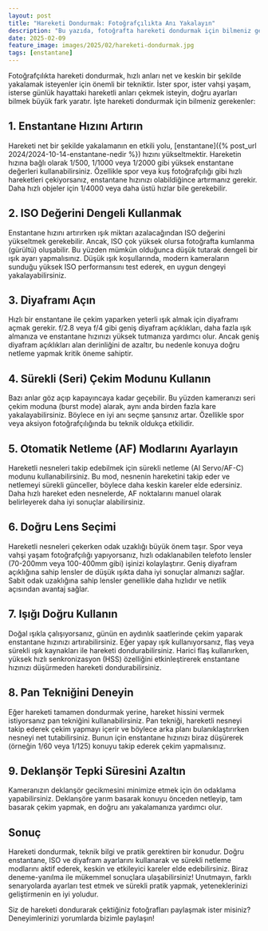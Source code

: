 ```yaml
---
layout: post
title: "Hareketi Dondurmak: Fotoğrafçılıkta Anı Yakalayın"
description: "Bu yazıda, fotoğrafta hareketi dondurmak için bilmeniz gerekenleri paylaşıyoruz."
date: 2025-02-09
feature_image: images/2025/02/hareketi-dondurmak.jpg
tags: [enstantane]
---
```


Fotoğrafçılıkta hareketi dondurmak, hızlı anları net ve keskin bir şekilde yakalamak isteyenler için önemli bir tekniktir. İster spor, ister vahşi yaşam, isterse günlük hayattaki hareketli anları çekmek isteyin, doğru ayarları bilmek büyük fark yaratır. İşte hareketi dondurmak için bilmeniz gerekenler:

<!--more-->

## 1. Enstantane Hızını Artırın

Hareketi net bir şekilde yakalamanın en etkili yolu, [enstantane]({% post_url 2024/2024-10-14-enstantane-nedir %}) hızını yükseltmektir. Hareketin hızına bağlı olarak 1/500, 1/1000 veya 1/2000 gibi yüksek enstantane değerleri kullanabilirsiniz. Özellikle spor veya kuş fotoğrafçılığı gibi hızlı hareketleri çekiyorsanız, enstantane hızınızı olabildiğince artırmanız gerekir. Daha hızlı objeler için 1/4000 veya daha üstü hızlar bile gerekebilir.

## 2. ISO Değerini Dengeli Kullanmak

Enstantane hızını artırırken ışık miktarı azalacağından ISO değerini yükseltmek gerekebilir. Ancak, ISO çok yüksek olursa fotoğrafta kumlanma (gürültü) oluşabilir. Bu yüzden mümkün olduğunca düşük tutarak dengeli bir ışık ayarı yapmalısınız. Düşük ışık koşullarında, modern kameraların sunduğu yüksek ISO performansını test ederek, en uygun dengeyi yakalayabilirsiniz.

## 3. Diyaframı Açın

Hızlı bir enstantane ile çekim yaparken yeterli ışık almak için diyaframı açmak gerekir. f/2.8 veya f/4 gibi geniş diyafram açıklıkları, daha fazla ışık almanıza ve enstantane hızınızı yüksek tutmanıza yardımcı olur. Ancak geniş diyafram açıklıkları alan derinliğini de azaltır, bu nedenle konuya doğru netleme yapmak kritik öneme sahiptir.

## 4. Sürekli (Seri) Çekim Modunu Kullanın

Bazı anlar göz açıp kapayıncaya kadar geçebilir. Bu yüzden kameranızı seri çekim moduna (burst mode) alarak, aynı anda birden fazla kare yakalayabilirsiniz. Böylece en iyi anı seçme şansınız artar. Özellikle spor veya aksiyon fotoğrafçılığında bu teknik oldukça etkilidir.

## 5. Otomatik Netleme (AF) Modlarını Ayarlayın

Hareketli nesneleri takip edebilmek için sürekli netleme (AI Servo/AF-C) modunu kullanabilirsiniz. Bu mod, nesnenin hareketini takip eder ve netlemeyi sürekli günceller, böylece daha keskin kareler elde edersiniz. Daha hızlı hareket eden nesnelerde, AF noktalarını manuel olarak belirleyerek daha iyi sonuçlar alabilirsiniz.

## 6. Doğru Lens Seçimi

Hareketli nesneleri çekerken odak uzaklığı büyük önem taşır. Spor veya vahşi yaşam fotoğrafçılığı yapıyorsanız, hızlı odaklanabilen telefoto lensler (70-200mm veya 100-400mm gibi) işinizi kolaylaştırır. Geniş diyafram açıklığına sahip lensler de düşük ışıkta daha iyi sonuçlar almanızı sağlar. Sabit odak uzaklığına sahip lensler genellikle daha hızlıdır ve netlik açısından avantaj sağlar.

## 7. Işığı Doğru Kullanın

Doğal ışıkla çalışıyorsanız, günün en aydınlık saatlerinde çekim yaparak enstantane hızınızı artırabilirsiniz. Eğer yapay ışık kullanıyorsanız, flaş veya sürekli ışık kaynakları ile hareketi dondurabilirsiniz. Harici flaş kullanırken, yüksek hızlı senkronizasyon (HSS) özelliğini etkinleştirerek enstantane hızınızı düşürmeden hareketi dondurabilirsiniz.

## 8. Pan Tekniğini Deneyin

Eğer hareketi tamamen dondurmak yerine, hareket hissini vermek istiyorsanız pan tekniğini kullanabilirsiniz. Pan tekniği, hareketli nesneyi takip ederek çekim yapmayı içerir ve böylece arka planı bulanıklaştırırken nesneyi net tutabilirsiniz. Bunun için enstantane hızınızı biraz düşürerek (örneğin 1/60 veya 1/125) konuyu takip ederek çekim yapmalısınız.

## 9. Deklanşör Tepki Süresini Azaltın

Kameranızın deklanşör gecikmesini minimize etmek için ön odaklama yapabilirsiniz. Deklanşöre yarım basarak konuyu önceden netleyip, tam basarak çekim yapmak, en doğru anı yakalamanıza yardımcı olur.

## Sonuç

Hareketi dondurmak, teknik bilgi ve pratik gerektiren bir konudur. Doğru enstantane, ISO ve diyafram ayarlarını kullanarak ve sürekli netleme modlarını aktif ederek, keskin ve etkileyici kareler elde edebilirsiniz. Biraz deneme-yanılma ile mükemmel sonuçlara ulaşabilirsiniz! Unutmayın, farklı senaryolarda ayarları test etmek ve sürekli pratik yapmak, yeteneklerinizi geliştirmenin en iyi yoludur.

Siz de hareketi dondurarak çektiğiniz fotoğrafları paylaşmak ister misiniz? Deneyimlerinizi yorumlarda bizimle paylaşın!